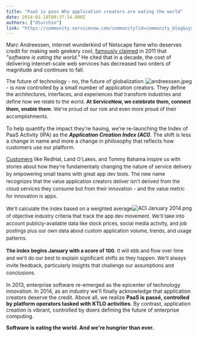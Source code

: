 ```yaml
---
title: "PaaS is pass Why application creators are eating the world"
date: 2014-01-18T00:37:14.000Z
authors: ["dturchin"]
link: "https://community.servicenow.com/community?id=community_blog&sys_id=c9fca2a5dbd0dbc01dcaf3231f961966"
---
```

<p class="p1">Marc Andreessen, internet wunderkind of Netscape fame who deserves credit for making web geekery cool, <a title="line.wsj.com/news/articles/SB10001424053111903480904576512250915629460" href="http://online.wsj.com/news/articles/SB10001424053111903480904576512250915629460">famously claimed</a> in 2011 that <em>"software is eating the world."</em> He cited that in a decade, the cost of delivering internet-scale web services has decreased two orders of magnitude and continues to fall.</p><p class="p1"></p><p><img   alt="andreessen.jpeg" class="image-0 jive-image" src="e76a814adb941b04ed6af3231f961941.iix" style="height: auto; float: right;"/></p><div> </div><p class="p1">The future of technology - no, the future of globalization - is now controlled by a small number of application creators. They define <span style="font-size: 10pt; line-height: 1.5em;">the architectures, interfaces, and experiences that transform industries and define how we relate to the world. </span><span style="font-size: 10pt; line-height: 1.5em;"><strong>At ServiceNo</strong></span><span style="font-size: 10pt; line-height: 1.5em;"><strong>w, we ce</strong></span><span style="font-size: 10pt; line-height: 1.5em;"><strong>lebrate them, connect them, enable them.</strong></span><span style="font-size: 10pt; line-height: 1.5em;"> We're proud of our role and even more proud of their accomplishments.</span></p><p class="p1"></p><p class="p1">To help quantify the impact they're having, we're re-launching the Index of PaaS Activity (IPA) as the <em><strong>Application Creation Index (ACI)</strong></em>. The shift is less a change in name and more a change in philosophy that reflects how customers use our platform.</p><p class="p1"></p><p class="p1"><a title="w.servicenow.com/customers.html" href="http://www.servicenow.com/customers.html">Customers</a> like Red<span style="font-size: 10pt; line-height: 1.5em;">Hat, Land O'Lakes, and Tommy Bahama inspire us with stories about how they're fundamentally changing the nature of service delivery b</span><span style="font-size: 10pt; line-height: 1.5em;">y empowering small teams with great app dev tools. </span><span style="font-size: 10pt; line-height: 1.5em;">The new name recognizes that the value application creators deliver isn't derived from the cloud services they consume but from their innovation - an</span><span style="font-size: 10pt; line-height: 1.5em;">d the value metric for innovation is apps. </span></p><p class="p1"></p><p><img   alt="ACI January 2014.png" class="image-1 jive-image" src="d132ec8edb10dfc03eb27a9e0f961906.iix" style="height: auto; float: right;"/></p><p class="p1" style="text-align: left;"><span style="font-size: 10pt; line-height: 1.5em;">We'll calculate the index based on a weighted average of objective industry criteria that track the app dev movement. We'll take into account publicly-available data like stock prices, social media activity, and job postings plus our own data about custom application volume, trends</span><span style="font-size: 10pt; line-height: 1.5em;">, an</span><span style="font-size: 10pt; line-height: 1.5em;">d u</span><span style="font-size: 10pt; line-height: 1.5em;">sage pat</span><span style="font-size: 10pt; line-height: 1.5em;">terns. </span></p><p class="p1"></p><p class="p1" style="text-align: left;"><span style="font-size: 10pt; line-height: 1.5em;"><strong>The index begins January with a score of 100</strong></span><span style="font-size: 10pt; line-height: 1.5em;">. It will ebb and flow over time and we'll do our best to explain significant shifts as they happen. We'll alway</span><span style="font-size: 10pt; line-height: 1.5em;">s invite feedback, particularly insights that challenge our assumptions and conclusions.</span></p><p class="p1"></p><p class="p1">In 2013, enterprise software re-emerged as the epicenter of technology innovation. In 2014, as an industry we'll finally acknowledge that application creators deserve the credit. Above all, we realize <strong>PaaS is passé, controlled by platform operators tasked with KTLO activities</strong>. By contrast, application creation is vibrant, controlled by doers defining the future of enterprise computing.</p><p class="p2"></p><p class="p1"><strong>Software is eating the world. And we're hungrier than ever.</strong></p>